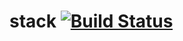 # stack [![Build Status](https://travis-ci.org/Flukas88/stack.svg?branch=master)](https://travis-ci.org/Flukas88/stack)
